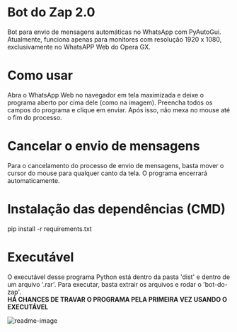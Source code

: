 # Bot do Zap 2.0

Bot para envio de mensagens automáticas no WhatsApp com PyAutoGui.<br/>
Atualmente, funciona apenas para monitores com resolução 1920 x 1080, exclusivamente no WhatsAPP Web do Opera GX.

# Como usar
Abra o WhatsApp Web no navegador em tela maximizada e deixe o programa aberto por cima dele (como na imagem). Preencha todos os campos do programa e clique em enviar. Após isso, não mexa no mouse até o fim do processo.

# Cancelar o envio de mensagens
Para o cancelamento do processo de envio de mensagens, basta mover o cursor do mouse para qualquer canto da tela. O programa encerrará automaticamente.

# Instalação das dependências (CMD)

pip install -r requirements.txt

# Executável
O executável desse programa Python está dentro da pasta 'dist' e dentro de um arquivo '.rar'. Para executar, basta extrair os arquivos e rodar o 'bot-do-zap'.<br/>
<strong>HÁ CHANCES DE TRAVAR O PROGRAMA PELA PRIMEIRA VEZ USANDO O EXECUTÁVEL</strong>

![readme-image](https://user-images.githubusercontent.com/98707474/189259663-d69fd7c9-3fb7-4170-b01b-dd8d234cd62c.png)
